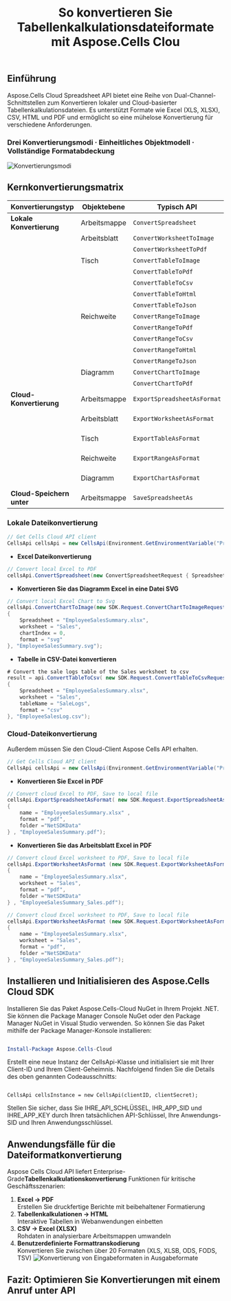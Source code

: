 ﻿---
title: So konvertieren Sie Tabellenkalkulationsdateiformate mit Aspose.Cells Clou
linktitle: So konvertieren Sie das Tabellenkalkulationsdateiformat
type: docs
url: /de/how-to-convert-file-formats
description: So konvertieren Sie Dateiformate mit Aspose.Cells Cloud
weight: 10
kwords: Excel, Office Cloud, REST API, Tabellenkalkulation, PDF, CSV, Json, Markdown, So konvertieren Sie Dateiformate über Aspose.Cells Cloud
---
## Einführung

Aspose.Cells Cloud Spreadsheet API bietet eine Reihe von Dual-Channel-Schnittstellen zum Konvertieren lokaler und Cloud-basierter Tabellenkalkulationsdateien. Es unterstützt Formate wie Excel (XLS, XLSX), CSV, HTML und PDF und ermöglicht so eine mühelose Konvertierung für verschiedene Anforderungen.

### Drei Konvertierungsmodi · Einheitliches Objektmodell · Vollständige Formatabdeckung

![Konvertierungsmodi](image.png)

## **Kernkonvertierungsmatrix**

| Konvertierungstyp| Objektebene| Typisch API| Ausgabeformate|
|-----------------|-------------|---------------------------|--------------------------|
|**Lokale Konvertierung**  | Arbeitsmappe|`ConvertSpreadsheet`            | PDF/XLSX/JSON/.... 30+ Formate|
|| Arbeitsblatt|`ConvertWorksheetToImage`       |PNG/JPEG/SVG                   |
|||`ConvertWorksheetToPdf`         | Pdf|
|| Tisch|`ConvertTableToImage`           |PNG/JPEG/SVG/....              |
|||`ConvertTableToPdf`             | Pdf|
|||`ConvertTableToCsv`             | CSV|
|||`ConvertTableToHtml`            | HTML|
|||`ConvertTableToJson`            | HTML|
|| Reichweite|`ConvertRangeToImage`           |PNG/JPEG/SVG/....              |
|||`ConvertRangeToPdf`             | Pdf|
|||`ConvertRangeToCsv`             | CSV|
|||`ConvertRangeToHtml`            | HTML|
|||`ConvertRangeToJson`            | JSON|
|| Diagramm|`ConvertChartToImage`           |PNG/JPEG/SVG/....              |
|||`ConvertChartToPdf`             |PDF                            |
|**Cloud-Konvertierung**  | Arbeitsmappe|`ExportSpreadsheetAsFormat`     | PDF/XLSX/JSON/.... 30+ Formate|
|| Arbeitsblatt|`ExportWorksheetAsFormat`       | PDF/XLSX/JSON/.... 30+ Formate|
|| Tisch|`ExportTableAsFormat`           | PDF/XLSX/JSON/.... 30+ Formate|
|| Reichweite|`ExportRangeAsFormat`           | PDF/XLSX/JSON/.... 30+ Formate|
|| Diagramm|`ExportChartAsFormat`           | PDF/XLSX/JSON/.... 30+ Formate|
|**Cloud-Speichern unter**     | Arbeitsmappe|`SaveSpreadsheetAs`             | PDF/XLSX/JSON/.... 30+ Formate|

### **Lokale Dateikonvertierung**

```csharp
// Get Cells Cloud API client
CellsApi cellsApi = new CellsApi(Environment.GetEnvironmentVariable("ProductClientId"), Environment.GetEnvironmentVariable("ProductClientSecret"));
```

- **Excel Dateikonvertierung**

```c#
// Convert local Excel to PDF
cellsApi.ConvertSpreadsheet(new ConvertSpreadsheetRequest { Spreadsheet = "EmployeeSalesSummary.xlsx", format = "pdf" }, "EmployeeSalesSummary.pdf");
```

- **Konvertieren Sie das Diagramm Excel in eine Datei SVG**

```c#
// Convert local Excel Chart to Svg
cellsApi.ConvertChartToImage(new SDK.Request.ConvertChartToImageRequest
{
    Spreadsheet = "EmployeeSalesSummary.xlsx",
    worksheet = "Sales",
    chartIndex = 0,
    format = "svg"
}, "EmployeeSalesSummary.svg");

```

- **Tabelle in CSV-Datei konvertieren**

```C#
# Convert the sale logs table of the Sales worksheet to csv
result = api.ConvertTableToCsv( new SDK.Request.ConvertTableToCsvRequest
{
    Spreadsheet = "EmployeeSalesSummary.xlsx",
    worksheet = "Sales",
    tableName = "SaleLogs",
    format = "csv"
}, "EmployeeSalesLog.csv");

```

### **Cloud-Dateikonvertierung**

Außerdem müssen Sie den Cloud-Client Aspose Cells API erhalten.

```csharp
// Get Cells Cloud API client
CellsApi cellsApi = new CellsApi(Environment.GetEnvironmentVariable("ProductClientId"), Environment.GetEnvironmentVariable("ProductClientSecret"));
```

- **Konvertieren Sie Excel in PDF**

```csharp
// Convert cloud Excel to PDF, Save to local file
cellsApi.ExportSpreadsheetAsFormat( new SDK.Request.ExportSpreadsheetAsFormatRequest 
{ 
    name = "EmployeeSalesSummary.xlsx" ,
    format = "pdf",
    folder ="NetSDKData" 
} , "EmployeeSalesSummary.pdf");   
```

- **Konvertieren Sie das Arbeitsblatt Excel in PDF**

```csharp
// Convert cloud Excel worksheet to PDF, Save to local file
cellsApi.ExportWorksheetAsFormat (new SDK.Request.ExportWorksheetAsFormatRequest 
{ 
    name = "EmployeeSalesSummary.xlsx",
    worksheet = "Sales",
    format = "pdf",
    folder ="NetSDKData" 
} , "EmployeeSalesSummary_Sales.pdf");   
```

```csharp
// Convert cloud Excel worksheet to PDF, Save to local file
cellsApi.ExportWorksheetAsFormat (new SDK.Request.ExportWorksheetAsFormatRequest 
{ 
    name = "EmployeeSalesSummary.xlsx",
    worksheet = "Sales",
    format = "pdf",
    folder ="NetSDKData" 
} , "EmployeeSalesSummary_Sales.pdf");   
```

## Installieren und Initialisieren des Aspose.Cells Cloud SDK

Installieren Sie das Paket Aspose.Cells-Cloud NuGet in Ihrem Projekt .NET. Sie können die Package Manager Console NuGet oder den Package Manager NuGet in Visual Studio verwenden.
So können Sie das Paket mithilfe der Package Manager-Konsole installieren:

```powershell

Install-Package Aspose.Cells-Cloud

```

Erstellt eine neue Instanz der CellsApi-Klasse und initialisiert sie mit Ihrer Client-ID und Ihrem Client-Geheimnis. Nachfolgend finden Sie die Details des oben genannten Codeausschnitts:

```CSharp

CellsApi cellsInstance = new CellsApi(clientID, clientSecret);

```

Stellen Sie sicher, dass Sie IHRE_API_SCHLÜSSEL, IHR_APP_SID und IHRE_APP_KEY durch Ihren tatsächlichen API-Schlüssel, Ihre Anwendungs-SID und Ihren Anwendungsschlüssel.

## **Anwendungsfälle für die Dateiformatkonvertierung**

 Aspose Cells Cloud API liefert Enterprise-Grade**Tabellenkalkulationskonvertierung** Funktionen für kritische Geschäftsszenarien:

1. **Excel → PDF**  
 Erstellen Sie druckfertige Berichte mit beibehaltener Formatierung
2. **Tabellenkalkulationen → HTML**  
 Interaktive Tabellen in Webanwendungen einbetten
3. **CSV → Excel (XLSX)**  
 Rohdaten in analysierbare Arbeitsmappen umwandeln
4. **Benutzerdefinierte Formattranskodierung**  
 Konvertieren Sie zwischen über 20 Formaten (XLS, XLSB, ODS, FODS, TSV)
![Konvertierung von Eingabeformaten in Ausgabeformate](image-1.png)

## **Fazit: Optimieren Sie Konvertierungen mit einem Anruf unter API**
